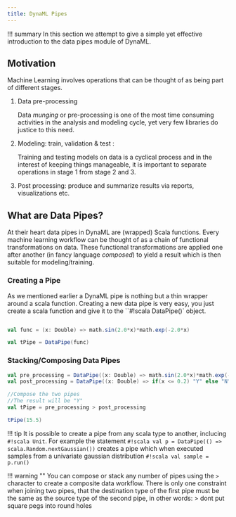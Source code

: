 ```yaml
---
title: DynaML Pipes
---
```



!!! summary
    In this section we attempt to give a simple yet effective introduction to the data pipes module of DynaML.

## Motivation

Machine Learning involves operations that can be thought of as being part of different stages.

 1. Data pre-processing

    Data _munging_ or pre-processing is one of the most time consuming activities in the analysis   and modeling cycle, yet very few libraries do justice to this need.

 2. Modeling: train, validation & test :

    Training and testing models on data is a cyclical process and in the interest of keeping things manageable, it is important to separate operations in stage 1 from stage 2 and 3.

 3. Post processing: produce and summarize results via reports, visualizations etc.


## What are Data Pipes?

At their heart data pipes in DynaML are (wrapped) Scala functions. Every machine learning workflow can be thought of as a chain of functional transformations on data. These functional transformations are applied one after another (in fancy language _composed_) to yield a result which is then suitable for modeling/training.


### Creating a Pipe

As we mentioned earlier a DynaML pipe is nothing but a thin wrapper around a scala function. Creating a new data pipe is very easy, you just create a scala function and give it to the ``#!scala DataPipe()` object.

```scala

val func = (x: Double) => math.sin(2.0*x)*math.exp(-2.0*x)

val tPipe = DataPipe(func)

```

### Stacking/Composing Data Pipes



```scala
val pre_processing = DataPipe((x: Double) => math.sin(2.0*x)*math.exp(-2.0*x))
val post_processing = DataPipe((x: Double) => if(x <= 0.2) "Y" else "N")

//Compose the two pipes
//The result will be "Y"
val tPipe = pre_processing > post_processing

tPipe(15.5)

```

!!! tip
    It is possible to create a pipe from any scala type to another, inclucing `#!scala Unit`. For example the statement `#!scala val p = DataPipe(() => scala.Random.nextGaussian())` creates a pipe which when executed samples from a univariate gaussian distribution `#!scala val sample = p.run()`

!!! warning ""
    You can compose or stack any number of pipes using the ```>``` character to create a composite data workflow. There is only one constraint when joining two pipes, that the destination type of the first pipe must be the same as the source type of the second pipe, in other words:
    > dont put square pegs into round holes

